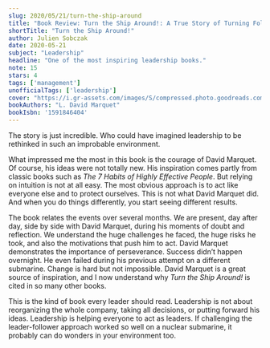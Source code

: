 ```yaml
---
slug: 2020/05/21/turn-the-ship-around
title: "Book Review: Turn the Ship Around!: A True Story of Turning Followers into Leaders"
shortTitle: "Turn the Ship Around!"
author: Julien Sobczak
date: 2020-05-21
subject: "Leadership"
headline: "One of the most inspiring leadership books."
note: 15
stars: 4
tags: ['management']
unofficialTags: ['leadership']
cover: "https://i.gr-assets.com/images/S/compressed.photo.goodreads.com/books/1363560329l/16158601.jpg"
bookAuthors: "L. David Marquet"
bookIsbn: '1591846404'
---
```



The story is just incredible. Who could have imagined leadership to be rethinked in such an improbable environment.

What impressed me the most in this book is the courage of David Marquet. Of course, his ideas were not totally new. His inspiration comes partly from classic books such as _The 7 Habits of Highly Effective People_. But relying on intuition is not at all easy. The most obvious approach is to act like everyone else and to protect ourselves. This is not what David Marquet did. And when you do things differently, you start seeing different results.

The book relates the events over several months. We are present, day after day, side by side with David Marquet, during his moments of doubt and reflection. We understand the huge challenges he faced, the huge risks he took, and also the motivations that push him to act. David Marquet demonstrates the importance of perseverance. Success didn’t happen overnight. He even failed during his previous attempt on a different submarine. Change is hard but not impossible. David Marquet is a great source of inspiration, and I now understand why _Turn the Ship Around!_ is cited in so many other books.

This is the kind of book every leader should read. Leadership is not about reorganizing the whole company, taking all decisions, or putting forward his ideas. Leadership is helping everyone to act as leaders. If challenging the leader-follower approach worked so well on a nuclear submarine, it probably can do wonders in your environment too.

